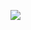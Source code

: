 ![](https://www.madewithnestle.ca/sites/default/files/styles/global_nav_image/public/nestea_en_final.png?itok=p1CQD_cb)
